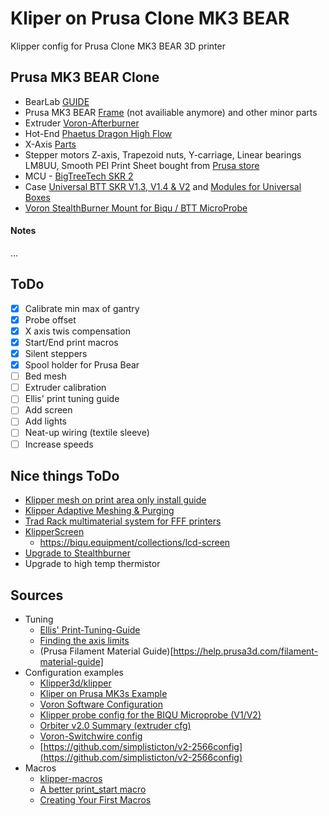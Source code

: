 # Kliper on Prusa Clone MK3 BEAR
Klipper config for Prusa Clone MK3 BEAR 3D printer

## Prusa MK3 BEAR Clone
* BearLab [GUIDE](https://guides.bear-lab.com/c/Root)
* Prusa MK3 BEAR [Frame](https://hobby-store.pl/en/3d-printer-parts/frame-kits-for-3d-printers) (not availiable anymore) and other minor parts
* Extruder [Voron-Afterburner](https://github.com/VoronDesign/Voron-Afterburner)
* Hot-End [Phaetus Dragon High Flow](https://www.phaetus.com/products/dragon-hotend-hf)
* X-Axis [Parts](https://www.printables.com/model/54545-afterbearner-the-prusa-bear-afterburner-stealthbea)
* Stepper motors Z-axis, Trapezoid nuts, Y-carriage, Linear bearings LM8UU, Smooth PEI Print Sheet bought from [Prusa store](https://www.prusa3d.com/category/mk3-mk3s-mk3s/)
* MCU - [BigTreeTech SKR 2](https://www.anodas.lt/en/biqu-skr-2-motherboard-for-3d-printers)
* Case [Universal BTT SKR V1.3, V1.4 & V2](https://www.thingiverse.com/thing:4178177) and [Modules for Universal Boxes](https://www.thingiverse.com/thing:4210933)
* [Voron StealthBurner Mount for Biqu / BTT MicroProbe](https://www.printables.com/model/937492-voron-stealthburner-mount-for-biqu-btt-microprobe/files)

#### Notes

...

## ToDo
- [x] Calibrate min max of gantry
- [x] Probe offset
- [x] X axis twis compensation
- [x] Start/End print macros
- [x] Silent steppers
- [x] Spool holder for Prusa Bear
- [ ] Bed mesh
- [ ] Extruder calibration
- [ ] Ellis' print tuning guide
- [ ] Add screen
- [ ] Add lights
- [ ] Neat-up wiring (textile sleeve)
- [ ] Increase speeds

## Nice things ToDo
* [Klipper mesh on print area only install guide](https://gist.github.com/ChipCE/95fdbd3c2f3a064397f9610f915f7d02)
* [Klipper Adaptive Meshing & Purging](https://github.com/kyleisah/Klipper-Adaptive-Meshing-Purging)
* [Trad Rack multimaterial system for FFF printers](https://github.com/Annex-Engineering/TradRack)
* [KlipperScreen](https://klipperscreen.readthedocs.io/en/latest/)
  * https://biqu.equipment/collections/lcd-screen
* [Upgrade to Stealthburner](https://github.com/VoronDesign/Voron-Stealthburner)
* Upgrade to high temp thermistor
  

## Sources
* Tuning
  * [Ellis' Print-Tuning-Guide](https://ellis3dp.com/Print-Tuning-Guide/)
  * [Finding the axis limits](https://github.com/rootiest/zippy_guides/blob/main/guides/axis_limits.md)
  * (Prusa Filament Material Guide)[https://help.prusa3d.com/filament-material-guide]
* Configuration examples
  * [Klipper3d/klipper](https://github.com/Klipper3d/klipper/tree/master/config)
  * [Kliper on Prusa MK3s Example](https://github.com/dz0ny/klipper-prusa-mk3s/)
  * [Voron Software Configuration](https://docs.vorondesign.com/build/software/configuration.html)
  * [Klipper probe config for the BIQU Microprobe (V1/V2)](https://gist.github.com/utlandr/c3dab6bbcca1fc19dfc402d81cfd75e4)
  * [Orbiter v2.0 Summary (extruder cfg)](https://www.orbiterprojects.com/orbiter-v2-0/)
  * [Voron-Switchwire config](https://github.com/VoronDesign/Voron-Switchwire/blob/master/Firmware/skr_mini_e3_v2_config.cfg)
  * [https://github.com/simplisticton/v2-2566config](https://github.com/simplisticton/v2-2566config)
* Macros
  * [klipper-macros](https://github.com/jschuh/klipper-macros)
  * [A better print_start macro](https://github.com/jontek2/A-better-print_start-macro)
  * [Creating Your First Macros](https://github.com/rootiest/zippy_guides/blob/main/guides/macros.md)